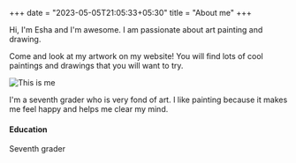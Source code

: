 +++
date = "2023-05-05T21:05:33+05:30"
title = "About me"
+++

Hi, I'm Esha and I'm awesome. I am passionate about art painting and drawing.

Come and look at my artwork on my website! You will find lots of cool paintings and drawings that you will want to try.

![This is me][1]

I'm a seventh grader who is very fond of art. I like painting because it makes me feel happy and helps me clear my mind.

#### Education

Seventh grader


[1]: img/Esha.png